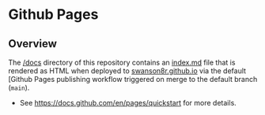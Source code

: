 # Github Pages

## Overview

The [/docs](./docs) directory of this repository contains an [index.md](docs/index.md) file that is rendered as HTML when deployed to [swanson8r.github.io](https://swanson8r.github.io) via the default [Github Pages publishing workflow triggered on merge to the default branch (`main`).
- See https://docs.github.com/en/pages/quickstart for more details.

